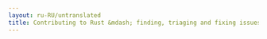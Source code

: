 ```yaml
---
layout: ru-RU/untranslated
title: Contributing to Rust &mdash; finding, triaging and fixing issues &middot; The Rust Programming Language
---
```

